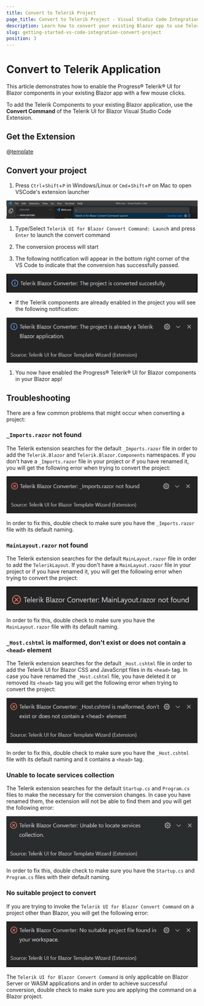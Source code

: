 ```yaml
---
title: Convert to Telerik Project
page_title: Convert to Telerik Project - Visual Studio Code Integration
description: Learn how to convert your existing Blazor app to use Telerik components in it with a few clicks through our Visual Studio Code Templates.
slug: getting-started-vs-code-integration-convert-project
position: 3
---
```


# Convert to Telerik Application

This article demonstrates how to enable the Progress&reg; Telerik&reg; UI for Blazor components in your existing Blazor app with a few mouse clicks.

To add the Telerik Components to your existing Blazor application, use the **Convert Command** of the Telerik UI for Blazor Visual Studio Code Extension.

## Get the Extension

@[template](/_contentTemplates/common/general-info.md#vs-code-x-download)


## Convert your project

1. Press `Ctrl`+`Shift`+`P` in Windows/Linux or `Cmd`+`Shift`+`P` on Mac to open VSCode's extension launcher

![Launch Convert Command](images/launch-convert-command.png)

1. Type/Select `Telerik UI for Blazor Convert Command: Launch` and press `Enter` to launch the convert command

1. The conversion process will start

1. The following notification will appear in the bottom right corner of the VS Code to indicate that the conversion has successfully passed.

![Success Notification](images/successfully-converted-example.png)

  * If the Telerik components are already enabled in the project you will see the following notification:

![Already converted project Notification](images/already-converted-example.png)

1. You now have enabled the Progress&reg; Telerik&reg; UI for Blazor components in your Blazor app!


## Troubleshooting

There are a few common problems that might occur when converting a project:

### `_Imports.razor` not found

The Telerik extension searches for the default `_Imports.razor` file in order to add the `Telerik.Blazor` and `Telerik.Blazor.Components` namespaces. If you don't have a `_Imports.razor` file in your project or if you have renamed it, you will get the following error when trying to convert the project:

![_Imports.razor not found](images/imports-not-found-example.png)

In order to fix this, double check to make sure you have the `_Imports.razor` file with its default naming.

### `MainLayout.razor` not found

The Telerik extension searches for the default `MainLayout.razor` file in order to add the `TelerikLayout`. If you don't have a `MainLayout.razor` file in your project or if you have renamed it, you will get the following error when trying to convert the project:

![MainLayout.razor not found](images/mainlayout-not-found-example.png)

In order to fix this, double check to make sure you have the `MainLayout.razor` file with its default naming.

### `_Host.cshtml` is malformed, don't exist or does not contain a `<head>` element

The Telerik extension searches for the default `_Host.cshtml` file in order to add the Telerik UI for Blazor CSS and JavaScript files in its `<head>` tag. In case you have renamed the `_Host.cshtml` file, you have deleted it or removed its `<head>` tag you will get the following error when trying to convert the project:

![Changed _Host.cshtml file](images/changed-host-example.png)

In order to fix this, double check to make sure you have the `_Host.cshtml` file with its default naming and it contains a `<head>` tag.


### Unable to locate services collection

The Telerik extension searches for the default `Startup.cs` and `Program.cs` files to make the necessary for the conversion changes. In case you have renamed them, the extension will not be able to find them and you will get the following error:

![Unable to locate services collection](images/unable-to-locate-services-example.png)

In order to fix this, double check to make sure you have the `Startup.cs` and `Program.cs` files with their default naming.


### No suitable project to convert

If you are trying to invoke the `Telerik UI for Blazor Convert Command` on a project other than Blazor, you will get the following error:

![No  suitable project to convert](images/no-suitable-project-to-convert-example.png)

The `Telerik UI for Blazor Convert Command` is only applicable on Blazor Server or WASM applications and in order to achieve successful conversion, double check to make sure you are applying the command on a Blazor project.